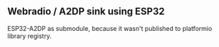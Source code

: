 ## Webradio / A2DP sink using ESP32

ESP32-A2DP as submodule, because it wasn't published to platformio library registry.
